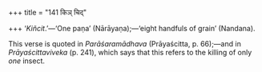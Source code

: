 +++
title = "141 किञ् चिद्"

+++
‘*Kiñcit*.’—‘One paṇa’ (Nārāyaṇa);—‘eight handfuls of grain’ (Nandana).

This verse is quoted in *Parāśaramādhava* (Prāyaścitta, p. 66);—and in
*Prāyaścittaviveka* (p. 241), which says that this refers to the killing
of only *one* insect.


